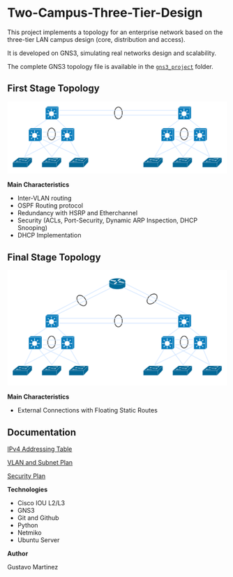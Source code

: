 # Two-Campus-Three-Tier-Design

This project implements a topology for an enterprise network based on the three-tier LAN campus design (core, distribution and access).

It is developed on GNS3, simulating real networks design and scalability.

The complete GNS3 topology file is available in the [`gns3_project`](gns3_project/) folder.

## First Stage Topology

![Topología de red](diagrams/first_stage_topology.png)


**Main Characteristics**

- Inter-VLAN routing
- OSPF Routing protocol
- Redundancy with HSRP and Etherchannel
- Security (ACLs, Port-Security, Dynamic ARP Inspection, DHCP Snooping)
- DHCP Implementation

 ## Final Stage Topology

 ![Topología de red](diagrams/finalstage_topology.png)
 

 **Main Characteristics**
 
- External Connections with Floating Static Routes

## Documentation

[IPv4 Addressing Table](docs/ip_addressing.md) 

[VLAN and Subnet Plan](docs/vlan-and-subnet-plan.md)

[Security Plan](docs/security_plan.md)


**Technologies**

- Cisco IOU L2/L3
- GNS3
- Git and Github
- Python
- Netmiko
- Ubuntu Server



**Author** 

Gustavo Martinez

